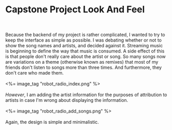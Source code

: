 # Capstone Project Look And Feel
<br><br>
Because the backend of my project is rather complicated, I wanted to try to keep the interface as simple as possible.  I was debating whether or not to show the song names and artists, and decided against it.  Streaming music is beginning to define the way that music is consumed.  A side effect of this is that people don't really care about the artist or song.  So many songs now are variations on a theme (otherwise known as remixes) that most of my friends don't listen to songs more than three times.  And furthermore, they don't care who made them.
<br><br>
<%= image_tag "robot_radio_index.png" %>
<br><br>
_However_, I am adding the artist information for the purposes of attribution to artists in case I'm wrong about displaying the information.
<br><br>
<%= image_tag "robot_radio_add_songs.png" %>
<br><br>
Again, the design is simple and minimalistic.